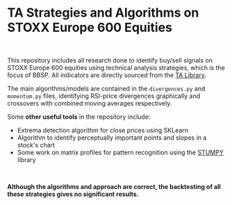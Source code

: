 # TA Strategies and Algorithms on STOXX Europe 600 Equities

<br/>

This repository includes all research done to identify buy/sell signals on STOXX Europe 600 equities using technical analysis strategies, which is the focus of BBSP. All indicators are directly sourced from the [TA Library](https://technical-analysis-library-in-python.readthedocs.io/en/latest/).

The main algorithms/models are contained in the `divergences.py` and `momentum.py` files, identifying RSI-price divergences graphically and crossovers with combined moving averages respectively.

Some **other useful tools** in the repository include:

- Extrema detection algorithm for close prices using SKLearn
- Algorithm to identify perceptually important points and slopes in a stock's chart
- Some work on matrix profiles for pattern recognition using the [STUMPY](https://stumpy.readthedocs.io/en/latest/) library

<br/>

**Although the algorithms and approach are correct, the backtesting of all these strategies gives no significant results.**
